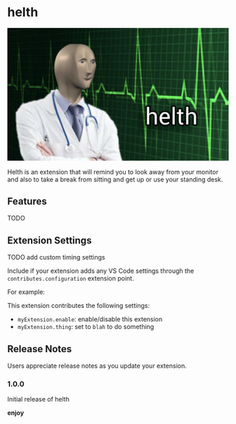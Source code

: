 # helth

![helth.png](./media/helth.png)

Helth is an extension that will remind you to look away from your monitor and also to take a break from sitting and get up or use your standing desk.

## Features

TODO

## Extension Settings

TODO add custom timing settings 

Include if your extension adds any VS Code settings through the `contributes.configuration` extension point.

For example:

This extension contributes the following settings:

* `myExtension.enable`: enable/disable this extension
* `myExtension.thing`: set to `blah` to do something

## Release Notes

Users appreciate release notes as you update your extension.

### 1.0.0

Initial release of helth

**enjoy**
